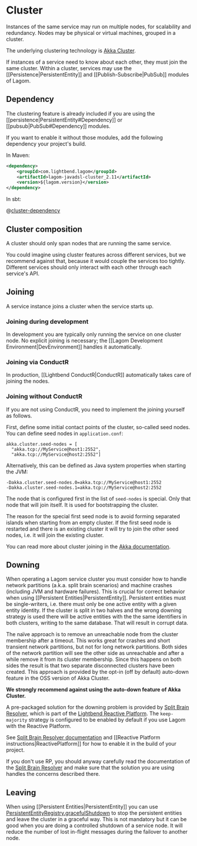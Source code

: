 # Cluster

Instances of the same service may run on multiple nodes, for scalability and redundancy. Nodes may be physical or virtual machines, grouped in a cluster.

The underlying clustering technology is [Akka Cluster](http://doc.akka.io/docs/akka/2.4/java/cluster-usage.html).

If instances of a service need to know about each other, they must join the same cluster. Within a cluster, services may use the [[Persistence|PersistentEntity]] and [[Publish-Subscribe|PubSub]] modules of Lagom.

## Dependency

The clustering feature is already included if you are using the [[persistence|PersistentEntity#Dependency]] or [[pubsub|PubSub#Dependency]] modules.

If you want to enable it without those modules, add the following dependency your project's build.

In Maven:

```xml
<dependency>
    <groupId>com.lightbend.lagom</groupId>
    <artifactId>lagom-javadsl-cluster_2.11</artifactId>
    <version>${lagom.version}</version>
</dependency>
```

In sbt:

@[cluster-dependency](code/build-cluster.sbt)

## Cluster composition

A cluster should only span nodes that are running the same service.

You could imagine using cluster features across different services, but we recommend against that, because it would couple the services too tightly. Different services should only interact with each other through each service's API.

## Joining

A service instance joins a cluster when the service starts up.

### Joining during development

In development you are typically only running the service on one cluster node. No explicit joining is necessary; the [[Lagom Development Environment|DevEnvironment]] handles it automatically.

### Joining via ConductR

In production, [[Lightbend ConductR|ConductR]] automatically takes care of joining the nodes.

### Joining without ConductR

If you are not using ConductR, you need to implement the joining yourself as follows.

First, define some initial contact points of the cluster, so-called seed nodes. You can define seed nodes in `application.conf`:

    akka.cluster.seed-nodes = [
      "akka.tcp://MyService@host1:2552",
      "akka.tcp://MyService@host2:2552"]

Alternatively, this can be defined as Java system properties when starting the JVM:

    -Dakka.cluster.seed-nodes.0=akka.tcp://MyService@host1:2552
    -Dakka.cluster.seed-nodes.1=akka.tcp://MyService@host2:2552

The node that is configured first in the list of `seed-nodes` is special. Only that node that will join itself. It is used for bootstrapping the cluster.

The reason for the special first seed node is to avoid forming separated islands when starting from an empty cluster. If the first seed node is restarted and there is an existing cluster it will try to join the other seed nodes, i.e. it will join the existing cluster.

You can read more about cluster joining in the [Akka documentation](http://doc.akka.io/docs/akka/2.4/java/cluster-usage.html#Joining_to_Seed_Nodes).

## Downing

When operating a Lagom service cluster you must consider how to handle network partitions (a.k.a. split brain scenarios) and machine crashes (including JVM and hardware failures). This is crucial for correct behavior when using [[Persistent Entities|PersistentEntity]]. Persistent entities must be single-writers, i.e. there must only be one active entity with a given entity identity. If the cluster is split in two halves and the wrong downing strategy is used there will be active entities with the the same identifiers in both clusters, writing to the same database. That will result in corrupt data.

The naïve approach is to remove an unreachable node from the cluster membership after a timeout. This works great for crashes and short transient network partitions, but not for long network partitions. Both sides of the network partition will see the other side as unreachable and after a while remove it from its cluster membership. Since this happens on both sides the result is that two separate disconnected clusters have been created. This approach is provided by the opt-in (off by default) auto-down feature in the OSS version of Akka Cluster.

**We strongly recommend against using the auto-down feature of Akka Cluster.**

A pre-packaged solution for the downing problem is provided by [Split Brain Resolver](http://doc.akka.io/docs/akka/akka-commercial-addons-1.0/java/split-brain-resolver.html), which is part of the [Lightbend Reactive Platform](http://www.lightbend.com/products/lightbend-reactive-platform). The `keep-majority` strategy is configured to be enabled by default if you use Lagom with the Reactive Platform.

See [Split Brain Resolver documentation](http://doc.akka.io/docs/akka/akka-commercial-addons-1.0/java/split-brain-resolver.html) and [[Reactive Platform instructions|ReactivePlatform]] for how to enable it in the build of your project.

If you don't use RP, you should anyway carefully read the documentation of the [Split Brain Resolver](http://doc.akka.io/docs/akka/akka-commercial-addons-1.0/java/split-brain-resolver.html) and make sure that the solution you are using handles the concerns described there.

## Leaving

When using [[Persistent Entities|PersistentEntity]] you can use [PersistentEntityRegistry.gracefulShutdown](api/index.html?com/lightbend/lagom/javadsl/persistence/PersistentEntityRegistry.html#gracefulShutdown) to stop the persistent entities and leave the cluster in a graceful way. This is not mandatory but it can be good when you are doing a controlled shutdown of a service node. It will reduce the number of lost in-flight messages during the failover to another node.

